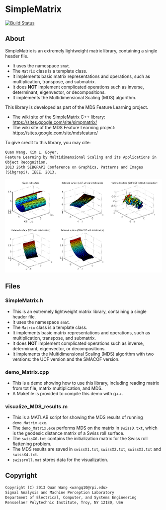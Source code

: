 # SimpleMatrix

[![Build Status](https://travis-ci.org/wq2012/SimpleMatrix.svg?branch=master)](https://travis-ci.org/wq2012/SimpleMatrix)


## About
SimpleMatrix is an extremely lightweight matrix library, containing a single
header file.

* It uses the namespace `smat`.
* The `Matrix` class is a template class.
* It implements basic matrix representations and operations, such as
multiplication, transpose, and submatrix.
* It does **NOT** implement complicated operations such as inverse, determinant,
eigenvector, or decompositions.
* It implements the Multidimensional Scaling (MDS) algorithm.

This library is developed as part of the MDS Feature Learning project.

* The wiki site of the SimpleMatrix C++ library:
  https://sites.google.com/site/simpmatrix/
* The wiki site of the MDS Feature Learning project:
  https://sites.google.com/site/mdsfeature/

To give credit to this library, you may cite:

```
Quan Wang, Kim L. Boyer.
Feature Learning by Multidimensional Scaling and its Applications in Object Recognition.
2013 26th SIBGRAPI Conference on Graphics, Patterns and Images (Sibgrapi). IEEE, 2013.
```

![swiss](resources/swiss.png)

## Files

### SimpleMatrix.h
* This is an extremely lightweight matrix library, containing a single header file.
* It uses the namespace `smat`.
* The `Matrix` class is a template class.
* It implements basic matrix representations and operations, such as multiplication, transpose, and submatrix.
* It does **NOT** implement complicated operations such as inverse, determinant, eigenvector, or decompositions.
* It implements the Multidimensional Scaling (MDS) algorithm with two versions: the UCF version and the SMACOF version.

### demo_Matrix.cpp
* This is a demo showing how to use this library, including reading matrix from txt file, matrix multiplication, and MDS.
* A Makefile is provided to compile this demo with g++.

### visualize_MDS_results.m
* This is a MATLAB script for showing the MDS results of running `demo_Matrix.exe`.
* The `demo_Matrix.exe` performs MDS on the matrix in s`wissD.txt`, which is the geodesic distance matrix of a Swiss roll surface.
* The `swissX0.txt` contains the initialization matrix for the Swiss roll flattening problem.
* The MDS results are saved in `swissX1.txt`, `swissX2.txt`, `swissX3.txt` and `swissX4.txt`.
* `swissroll.mat` stores data for the visualization.


## Copyright

```
Copyright (C) 2013 Quan Wang <wangq10@rpi.edu>
Signal Analysis and Machine Perception Laboratory
Department of Electrical, Computer, and Systems Engineering
Rensselaer Polytechnic Institute, Troy, NY 12180, USA
```